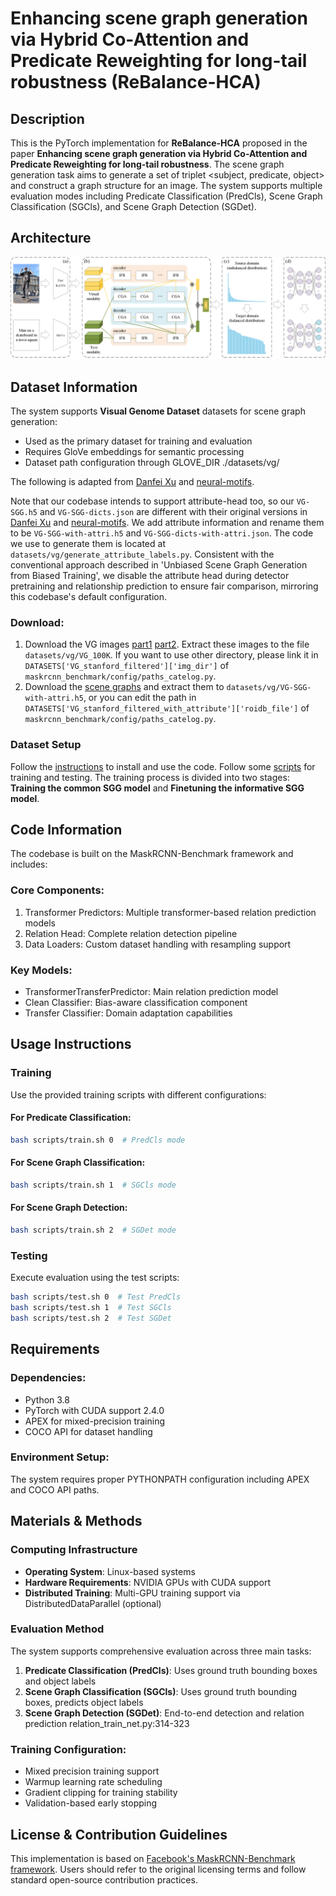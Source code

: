 # Enhancing scene graph generation via Hybrid Co-Attention and Predicate Reweighting for long-tail robustness (ReBalance-HCA)

## Description

This is the PyTorch implementation for **ReBalance-HCA** proposed in the paper **Enhancing scene graph generation via Hybrid Co-Attention and Predicate Reweighting for long-tail robustness**. The scene graph generation task aims to generate a set of triplet <subject, predicate, object> and construct a graph structure for an image. The system supports multiple evaluation modes including Predicate Classification (PredCls), Scene Graph Classification (SGCls), and Scene Graph Detection (SGDet).

## Architecture

![framework](framework.png)

## Dataset Information
The system supports **Visual Genome Dataset** datasets for scene graph generation:
* Used as the primary dataset for training and evaluation
* Requires GloVe embeddings for semantic processing
* Dataset path configuration through GLOVE_DIR ./datasets/vg/

The following is adapted from [Danfei Xu](https://github.com/danfeiX/scene-graph-TF-release/blob/master/data_tools/README.md) and [neural-motifs](https://github.com/rowanz/neural-motifs).

Note that our codebase intends to support attribute-head too, so our ```VG-SGG.h5``` and ```VG-SGG-dicts.json``` are different with their original versions in [Danfei Xu](https://github.com/danfeiX/scene-graph-TF-release/blob/master/data_tools/README.md) and [neural-motifs](https://github.com/rowanz/neural-motifs). We add attribute information and rename them to be ```VG-SGG-with-attri.h5``` and ```VG-SGG-dicts-with-attri.json```. The code we use to generate them is located at ```datasets/vg/generate_attribute_labels.py```. Consistent with the conventional approach described in 'Unbiased Scene Graph Generation from Biased Training', we disable the attribute head during detector pretraining and relationship prediction to ensure fair comparison, mirroring this codebase's default configuration.

### Download:
1. Download the VG images [part1](https://cs.stanford.edu/people/rak248/VG_100K_2/images.zip) [part2](https://cs.stanford.edu/people/rak248/VG_100K_2/images2.zip). Extract these images to the file `datasets/vg/VG_100K`. If you want to use other directory, please link it in `DATASETS['VG_stanford_filtered']['img_dir']` of `maskrcnn_benchmark/config/paths_catelog.py`. 
2. Download the [scene graphs](https://onedrive.live.com/embed?cid=22376FFAD72C4B64&resid=22376FFAD72C4B64%21779871&authkey=AA33n7BRpB1xa3I) and extract them to `datasets/vg/VG-SGG-with-attri.h5`, or you can edit the path in `DATASETS['VG_stanford_filtered_with_attribute']['roidb_file']` of `maskrcnn_benchmark/config/paths_catelog.py`.

### Dataset Setup 
Follow the [instructions](https://github.com/KaihuaTang/Scene-Graph-Benchmark.pytorch) to install and use the code. Follow some [scripts](https://github.com/ZhuGeKongKong/SSG-G2S/tree/main/scripts) for training and testing.
The training process is divided into two stages: **Training the common SGG model** and **Finetuning the informative SGG model**.

## Code Information
The codebase is built on the MaskRCNN-Benchmark framework and includes:

### Core Components:
1. Transformer Predictors: Multiple transformer-based relation prediction models
2. Relation Head: Complete relation detection pipeline
3. Data Loaders: Custom dataset handling with resampling support

### Key Models:
* TransformerTransferPredictor: Main relation prediction model
* Clean Classifier: Bias-aware classification component
* Transfer Classifier: Domain adaptation capabilities

## Usage Instructions
### Training
Use the provided training scripts with different configurations:

#### For Predicate Classification:
```bash
bash scripts/train.sh 0  # PredCls mode
```
#### For Scene Graph Classification:
```bash
bash scripts/train.sh 1  # SGCls mode
```
#### For Scene Graph Detection:
```bash
bash scripts/train.sh 2  # SGDet mode
```

### Testing
Execute evaluation using the test scripts:

```bash
bash scripts/test.sh 0  # Test PredCls  
bash scripts/test.sh 1  # Test SGCls    
bash scripts/test.sh 2  # Test SGDet
```

## Requirements
### Dependencies:
* Python 3.8
* PyTorch with CUDA support 2.4.0
* APEX for mixed-precision training
* COCO API for dataset handling

### Environment Setup:
The system requires proper PYTHONPATH configuration including APEX and COCO API paths.

## Materials & Methods
### Computing Infrastructure
* **Operating System**: Linux-based systems
* **Hardware Requirements**: NVIDIA GPUs with CUDA support
* **Distributed Training**: Multi-GPU training support via DistributedDataParallel (optional)

### Evaluation Method
The system supports comprehensive evaluation across three main tasks:

1. **Predicate Classification (PredCls)**: Uses ground truth bounding boxes and object labels
2. **Scene Graph Classification (SGCls)**: Uses ground truth bounding boxes, predicts object labels
3. **Scene Graph Detection (SGDet)**: End-to-end detection and relation prediction relation_train_net.py:314-323

### Training Configuration:
* Mixed precision training support
* Warmup learning rate scheduling
* Gradient clipping for training stability
* Validation-based early stopping

## License & Contribution Guidelines
This implementation is based on [Facebook's MaskRCNN-Benchmark framework](https://github.com/facebookresearch/maskrcnn-benchmark). Users should refer to the original licensing terms and follow standard open-source contribution practices. 
